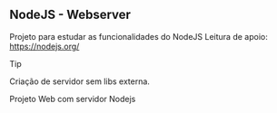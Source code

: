 ## NodeJS - Webserver

Projeto para estudar as funcionalidades do NodeJS
Leitura de apoio: https://nodejs.org/

> [!TIP]
> Criação de servidor sem libs externa.


Projeto Web com servidor Nodejs
